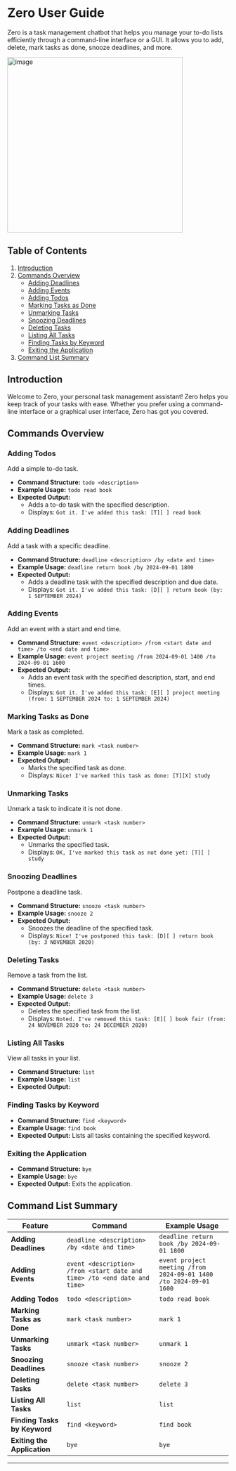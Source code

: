 # Zero User Guide

Zero is a task management chatbot that helps you manage your to-do lists efficiently through a command-line interface or a GUI. It allows you to add, delete, mark tasks as done, snooze deadlines, and more.

<img width="399" alt="image" src="https://github.com/user-attachments/assets/6178ba5f-59c6-4d85-9940-872d8ac1affe">


## Table of Contents
1. [Introduction](#introduction)
2. [Commands Overview](#commands-overview)
   - [Adding Deadlines](#adding-deadlines)
   - [Adding Events](#adding-events)
   - [Adding Todos](#adding-todos)
   - [Marking Tasks as Done](#marking-tasks-as-done)
   - [Unmarking Tasks](#unmarking-tasks)
   - [Snoozing Deadlines](#snoozing-deadlines)
   - [Deleting Tasks](#deleting-tasks)
   - [Listing All Tasks](#listing-all-tasks)
   - [Finding Tasks by Keyword](#finding-tasks-by-keyword)
   - [Exiting the Application](#exiting-the-application)
3. [Command List Summary](#command-list-summary)

## Introduction

Welcome to Zero, your personal task management assistant! Zero helps you keep track of your tasks with ease. Whether you prefer using a command-line interface or a graphical user interface, Zero has got you covered.

## Commands Overview

### Adding Todos
Add a simple to-do task.
- **Command Structure:** `todo <description>`
- **Example Usage:** `todo read book`
- **Expected Output:** 
  - Adds a to-do task with the specified description.
  - Displays: `Got it. I've added this task: [T][ ] read book`
  
### Adding Deadlines
Add a task with a specific deadline.
- **Command Structure:** `deadline <description> /by <date and time>`
- **Example Usage:** `deadline return book /by 2024-09-01 1800`
- **Expected Output:** 
  - Adds a deadline task with the specified description and due date.
  - Displays: `Got it. I've added this task: [D][ ] return book (by: 1 SEPTEMBER 2024)`

### Adding Events
Add an event with a start and end time.
- **Command Structure:** `event <description> /from <start date and time> /to <end date and time>`
- **Example Usage:** `event project meeting /from 2024-09-01 1400 /to 2024-09-01 1600`
- **Expected Output:** 
  - Adds an event task with the specified description, start, and end times.
  - Displays: `Got it. I've added this task: [E][ ] project meeting (from: 1 SEPTEMBER 2024 to: 1 SEPTEMBER 2024)`

### Marking Tasks as Done
Mark a task as completed.
- **Command Structure:** `mark <task number>`
- **Example Usage:** `mark 1`
- **Expected Output:** 
  - Marks the specified task as done.
  - Displays: `Nice! I've marked this task as done: [T][X] study`

### Unmarking Tasks
Unmark a task to indicate it is not done.
- **Command Structure:** `unmark <task number>`
- **Example Usage:** `unmark 1`
- **Expected Output:** 
  - Unmarks the specified task.
  - Displays: `OK, I've marked this task as not done yet: [T][ ] study`

### Snoozing Deadlines
Postpone a deadline task.
- **Command Structure:** `snooze <task number>`
- **Example Usage:** `snooze 2`
- **Expected Output:** 
  - Snoozes the deadline of the specified task.
  - Displays: `Nice! I've postponed this task: [D][ ] return book (by: 3 NOVEMBER 2020)`

### Deleting Tasks
Remove a task from the list.
- **Command Structure:** `delete <task number>`
- **Example Usage:** `delete 3`
- **Expected Output:** 
  - Deletes the specified task from the list.
  - Displays: `Noted. I've removed this task: [E][ ] book fair (from: 24 NOVEMBER 2020 to: 24 DECEMBER 2020)`

### Listing All Tasks
View all tasks in your list.
- **Command Structure:** `list`
- **Example Usage:** `list`
- **Expected Output:** 

### Finding Tasks by Keyword
- **Command Structure:** `find <keyword>`
- **Example Usage:** `find book`
- **Expected Output:** Lists all tasks containing the specified keyword.

### Exiting the Application
- **Command Structure:** `bye`
- **Example Usage:** `bye`
- **Expected Output:** Exits the application.

## Command List Summary

| **Feature**                | **Command**                                                  | **Example Usage**                              |
|----------------------------|--------------------------------------------------------------|------------------------------------------------|
| **Adding Deadlines**        | `deadline <description> /by <date and time>`                 | `deadline return book /by 2024-09-01 1800`     |
| **Adding Events**           | `event <description> /from <start date and time> /to <end date and time>` | `event project meeting /from 2024-09-01 1400 /to 2024-09-01 1600` |
| **Adding Todos**            | `todo <description>`                                         | `todo read book`                               |
| **Marking Tasks as Done**   | `mark <task number>`                                         | `mark 1`                                       |
| **Unmarking Tasks**         | `unmark <task number>`                                       | `unmark 1`                                     |
| **Snoozing Deadlines**      | `snooze <task number>`                                       | `snooze 2`                                     |
| **Deleting Tasks**          | `delete <task number>`                                       | `delete 3`                                     |
| **Listing All Tasks**       | `list`                                                       | `list`                                         |
| **Finding Tasks by Keyword**| `find <keyword>`                                             | `find book`                                    |
| **Exiting the Application** | `bye`                                                        | `bye`                                          |

---

